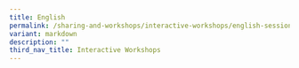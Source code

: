 ```yaml
---
title: English
permalink: /sharing-and-workshops/interactive-workshops/english-sessions/
variant: markdown
description: ""
third_nav_title: Interactive Workshops
---
```

